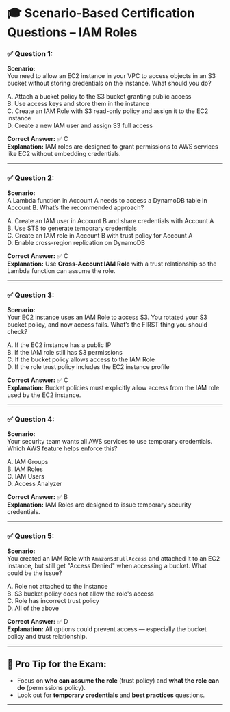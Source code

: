 # 🎓 Scenario-Based Certification Questions – IAM Roles

### ✅ Question 1:
**Scenario:**  
You need to allow an EC2 instance in your VPC to access objects in an S3 bucket without storing credentials on the instance. What should you do?

A. Attach a bucket policy to the S3 bucket granting public access  
B. Use access keys and store them in the instance  
C. Create an IAM Role with S3 read-only policy and assign it to the EC2 instance  
D. Create a new IAM user and assign S3 full access  

**Correct Answer:** ✅ C  
**Explanation:** IAM roles are designed to grant permissions to AWS services like EC2 without embedding credentials.

---

### ✅ Question 2:
**Scenario:**  
A Lambda function in Account A needs to access a DynamoDB table in Account B. What’s the recommended approach?

A. Create an IAM user in Account B and share credentials with Account A  
B. Use STS to generate temporary credentials  
C. Create an IAM role in Account B with trust policy for Account A  
D. Enable cross-region replication on DynamoDB  

**Correct Answer:** ✅ C  
**Explanation:** Use **Cross-Account IAM Role** with a trust relationship so the Lambda function can assume the role.

---

### ✅ Question 3:
**Scenario:**  
Your EC2 instance uses an IAM Role to access S3. You rotated your S3 bucket policy, and now access fails. What’s the FIRST thing you should check?

A. If the EC2 instance has a public IP  
B. If the IAM role still has S3 permissions  
C. If the bucket policy allows access to the IAM Role  
D. If the role trust policy includes the EC2 instance profile  

**Correct Answer:** ✅ C  
**Explanation:** Bucket policies must explicitly allow access from the IAM role used by the EC2 instance.

---

### ✅ Question 4:
**Scenario:**  
Your security team wants all AWS services to use temporary credentials. Which AWS feature helps enforce this?

A. IAM Groups  
B. IAM Roles  
C. IAM Users  
D. Access Analyzer  

**Correct Answer:** ✅ B  
**Explanation:** IAM Roles are designed to issue temporary security credentials.

---

### ✅ Question 5:
**Scenario:**  
You created an IAM Role with `AmazonS3FullAccess` and attached it to an EC2 instance, but still get "Access Denied" when accessing a bucket. What could be the issue?

A. Role not attached to the instance  
B. S3 bucket policy does not allow the role's access  
C. Role has incorrect trust policy  
D. All of the above  

**Correct Answer:** ✅ D  
**Explanation:** All options could prevent access — especially the bucket policy and trust relationship.

---

## 🧠 Pro Tip for the Exam:
- Focus on **who can assume the role** (trust policy) and **what the role can do** (permissions policy).
- Look out for **temporary credentials** and **best practices** questions.

---
